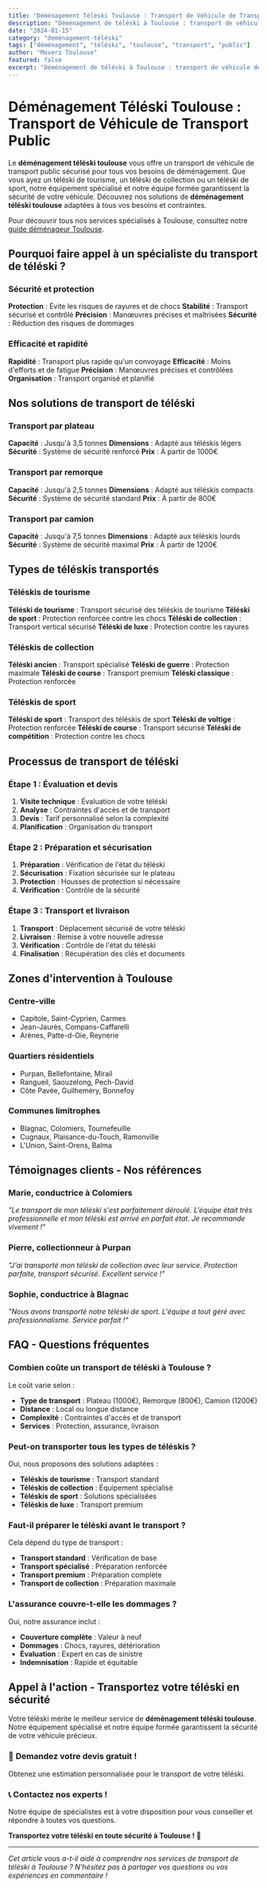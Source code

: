 ```yaml
---
title: "Déménagement Téléski Toulouse : Transport de Véhicule de Transport Public"
description: "Déménagement de téléski à Toulouse : transport de véhicule de transport public. Équipement spécialisé, équipe formée, assurance complète. Devis gratuit."
date: "2024-01-15"
category: "deménagement-téléski"
tags: ["déménagement", "téléski", "toulouse", "transport", "public"]
author: "Moverz Toulouse"
featured: false
excerpt: "Déménagement de téléski à Toulouse : transport de véhicule de transport public. Équipement spécialisé, équipe formée, assurance complète."
---
```


# Déménagement Téléski Toulouse : Transport de Véhicule de Transport Public

Le **déménagement téléski toulouse** vous offre un transport de véhicule de transport public sécurisé pour tous vos besoins de déménagement. Que vous ayez un téléski de tourisme, un téléski de collection ou un téléski de sport, notre équipement spécialisé et notre équipe formée garantissent la sécurité de votre véhicule. Découvrez nos solutions de **déménagement téléski toulouse** adaptées à tous vos besoins et contraintes.

Pour découvrir tous nos services spécialisés à Toulouse, consultez notre [guide déménageur Toulouse](/blog/piliers/demenageur-toulouse).

## Pourquoi faire appel à un spécialiste du transport de téléski ?

### Sécurité et protection

**Protection** : Évite les risques de rayures et de chocs
**Stabilité** : Transport sécurisé et contrôlé
**Précision** : Manœuvres précises et maîtrisées
**Sécurité** : Réduction des risques de dommages

### Efficacité et rapidité

**Rapidité** : Transport plus rapide qu'un convoyage
**Efficacité** : Moins d'efforts et de fatigue
**Précision** : Manœuvres précises et contrôlées
**Organisation** : Transport organisé et planifié

## Nos solutions de transport de téléski

### Transport par plateau

**Capacité** : Jusqu'à 3,5 tonnes
**Dimensions** : Adapté aux téléskis légers
**Sécurité** : Système de sécurité renforcé
**Prix** : À partir de 1000€

### Transport par remorque

**Capacité** : Jusqu'à 2,5 tonnes
**Dimensions** : Adapté aux téléskis compacts
**Sécurité** : Système de sécurité standard
**Prix** : À partir de 800€

### Transport par camion

**Capacité** : Jusqu'à 7,5 tonnes
**Dimensions** : Adapté aux téléskis lourds
**Sécurité** : Système de sécurité maximal
**Prix** : À partir de 1200€

## Types de téléskis transportés

### Téléskis de tourisme

**Téléski de tourisme** : Transport sécurisé des téléskis de tourisme
**Téléski de sport** : Protection renforcée contre les chocs
**Téléski de collection** : Transport vertical sécurisé
**Téléski de luxe** : Protection contre les rayures

### Téléskis de collection

**Téléski ancien** : Transport spécialisé
**Téléski de guerre** : Protection maximale
**Téléski de course** : Transport premium
**Téléski classique** : Protection renforcée

### Téléskis de sport

**Téléski de sport** : Transport des téléskis de sport
**Téléski de voltige** : Protection renforcée
**Téléski de course** : Transport sécurisé
**Téléski de compétition** : Protection contre les chocs

## Processus de transport de téléski

### Étape 1 : Évaluation et devis

1. **Visite technique** : Évaluation de votre téléski
2. **Analyse** : Contraintes d'accès et de transport
3. **Devis** : Tarif personnalisé selon la complexité
4. **Planification** : Organisation du transport

### Étape 2 : Préparation et sécurisation

1. **Préparation** : Vérification de l'état du téléski
2. **Sécurisation** : Fixation sécurisée sur le plateau
3. **Protection** : Housses de protection si nécessaire
4. **Vérification** : Contrôle de la sécurité

### Étape 3 : Transport et livraison

1. **Transport** : Déplacement sécurisé de votre téléski
2. **Livraison** : Remise à votre nouvelle adresse
3. **Vérification** : Contrôle de l'état du téléski
4. **Finalisation** : Récupération des clés et documents

## Zones d'intervention à Toulouse

### Centre-ville
- Capitole, Saint-Cyprien, Carmes
- Jean-Jaurès, Compans-Caffarelli
- Arènes, Patte-d-Oie, Reynerie

### Quartiers résidentiels
- Purpan, Bellefontaine, Mirail
- Rangueil, Saouzelong, Pech-David
- Côte Pavée, Guilheméry, Bonnefoy

### Communes limitrophes
- Blagnac, Colomiers, Tournefeuille
- Cugnaux, Plaisance-du-Touch, Ramonville
- L'Union, Saint-Orens, Balma

## Témoignages clients - Nos références

### Marie, conductrice à Colomiers
*"Le transport de mon téléski s'est parfaitement déroulé. L'équipe était très professionnelle et mon téléski est arrivé en parfait état. Je recommande vivement !"*

### Pierre, collectionneur à Purpan
*"J'ai transporté mon téléski de collection avec leur service. Protection parfaite, transport sécurisé. Excellent service !"*

### Sophie, conductrice à Blagnac
*"Nous avons transporté notre téléski de sport. L'équipe a tout géré avec professionnalisme. Service parfait !"*

## FAQ - Questions fréquentes

### Combien coûte un transport de téléski à Toulouse ?

Le coût varie selon :
- **Type de transport** : Plateau (1000€), Remorque (800€), Camion (1200€)
- **Distance** : Local ou longue distance
- **Complexité** : Contraintes d'accès et de transport
- **Services** : Protection, assurance, livraison

### Peut-on transporter tous les types de téléskis ?

Oui, nous proposons des solutions adaptées :
- **Téléskis de tourisme** : Transport standard
- **Téléskis de collection** : Équipement spécialisé
- **Téléskis de sport** : Solutions spécialisées
- **Téléskis de luxe** : Transport premium

### Faut-il préparer le téléski avant le transport ?

Cela dépend du type de transport :
- **Transport standard** : Vérification de base
- **Transport spécialisé** : Préparation renforcée
- **Transport premium** : Préparation complète
- **Transport de collection** : Préparation maximale

### L'assurance couvre-t-elle les dommages ?

Oui, notre assurance inclut :
- **Couverture complète** : Valeur à neuf
- **Dommages** : Chocs, rayures, détérioration
- **Évaluation** : Expert en cas de sinistre
- **Indemnisation** : Rapide et équitable

## Appel à l'action - Transportez votre téléski en sécurité

Votre téléski mérite le meilleur service de **déménagement téléski toulouse**. Notre équipement spécialisé et notre équipe formée garantissent la sécurité de votre véhicule précieux.

### 🎿 **Demandez votre devis gratuit !**

Obtenez une estimation personnalisée pour le transport de votre téléski.

### 📞 **Contactez nos experts !**

Notre équipe de spécialistes est à votre disposition pour vous conseiller et répondre à toutes vos questions.

**Transportez votre téléski en toute sécurité à Toulouse !** 🚚

---

*Cet article vous a-t-il aidé à comprendre nos services de transport de téléski à Toulouse ? N'hésitez pas à partager vos questions ou vos expériences en commentaire !*

